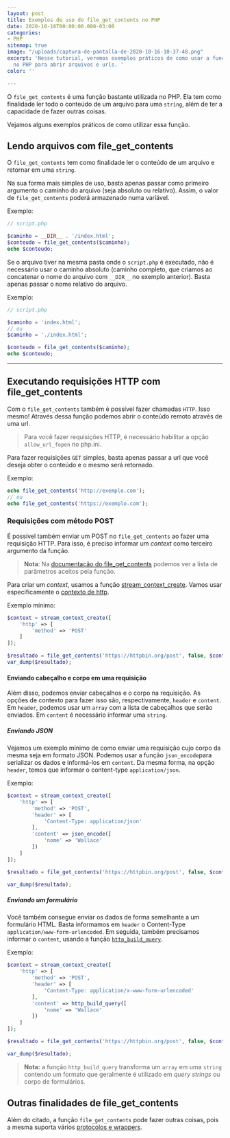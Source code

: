 ```yaml
---
layout: post
title: Exemplos de uso do file_get_contents no PHP
date: 2020-10-16T00:00:00.000-03:00
categories:
- PHP
sitemap: true
image: "/uploads/captura-de-pantalla-de-2020-10-16-10-37-48.png"
excerpt: 'Nesse tutorial, veremos exemplos práticos de como usar a função file_get_contents
  no PHP para abrir arquivos e urls. '
color: ''

---
```

O `file_get_contents` é uma função bastante utilizada no PHP. Ela tem como finalidade ler todo o conteúdo de um arquivo para uma `string`, além de ter a capacidade de fazer outras coisas.

Vejamos alguns exemplos práticos de como utilizar essa função.

## Lendo arquivos com file_get_contents

O `file_get_contents` tem como finalidade ler o conteúdo de um arquivo e retornar em uma `string`.

Na sua forma mais simples de uso, basta apenas passar como primeiro argumento o caminho do arquivo (seja absoluto ou relativo). Assim, o valor de `file_get_contents` poderá armazenado numa variável.

Exemplo:

```php
// script.php

$caminho = __DIR__ . '/index.html';
$conteudo = file_get_contents($caminho);
echo $conteudo;
```

Se o arquivo tiver na mesma pasta onde o `script.php` é executado, não é necessário usar o caminho absoluto (caminho completo, que criamos ao concatenar o nome do arquivo com `__DIR__` no exemplo anterior). Basta apenas passar o nome relativo do arquivo.

Exemplo:

```php
// script.php

$caminho = 'index.html';
// ou 
$caminho = './index.html';

$conteudo = file_get_contents($caminho);
echo $conteudo;
```

***

## Executando requisições HTTP com file_get_contents

Com o `file_get_contents` também é possível fazer chamadas `HTTP`.
Isso mesmo! Através dessa função podemos abrir o conteúdo remoto através de uma url.

> Para você fazer requisições HTTP, é necessário habilitar a opção `allow_url_fopen` no php.ini.

Para fazer requisições `GET` simples, basta apenas passar a url que você deseja obter o conteúdo e o mesmo será retornado.

Exemplo:

```php
echo file_get_contents('http://exemplo.com');
// ou 
echo file_get_contents('https://exemplo.com');
```

### Requisições com método POST

É possível também enviar um POST no `file_get_contents` ao fazer uma requisição HTTP. Para isso, é preciso informar um _context_ como terceiro argumento da função.

> **Nota**: Na [documentação do file_get_contents](https://www.php.net/manual/pt_BR/function.file-get-contents.php) podemos ver a lista de parâmetros aceitos pela função.

Para criar um _context_, usamos a função [stream_context_create](https://www.php.net/manual/pt_BR/function.stream-context-create). Vamos usar especificamente o [contexto de http](https://www.php.net/manual/pt_BR/context.http.php).

Exemplo mínimo:

```php
$context = stream_context_create([
    'http' => [
        'method' => 'POST'
    ]
]);

$resultado = file_get_contents('https://httpbin.org/post', false, $context);
var_dump($resultado);
 ```

#### Enviando cabeçalho e corpo em uma requisição

Além disso, podemos enviar cabeçalhos e o corpo na requisição. As opções de contexto para fazer isso são, respectivamente, `header` e `content`. Em `header`, podemos usar um `array` com a lista de cabeçalhos que serão enviados. Em `content` é necessário informar uma `string`.

##### Enviando JSON

Vejamos um exemplo mínimo de como enviar uma requisição cujo corpo da mesma seja em formato JSON. Podemos usar a função `json_encode`para serializar os dados e informá-los em `content`. Da mesma forma, na opção `header`, temos que informar o content-type `application/json`.

Exemplo:

```php
$context = stream_context_create([
    'http' => [
        'method' => 'POST',
        'header' => [
            'Content-Type: application/json'
        ],
        'content' => json_encode([
            'nome' => 'Wallace'
        ])
    ]
]);

$resultado = file_get_contents('https://httpbin.org/post', false, $context);

var_dump($resultado);
```

##### Enviando um formulário

Você também consegue enviar os dados de forma semelhante a um formulário HTML. Basta informamos em `header` o Content-Type `application/www-form-urlencoded`. Em seguida, também precisamos informar o `content`, usando a função [`http_build_query`](https://www.php.net/manual/pt_BR/function.http-build-query.php).

Exemplo:

```php
$context = stream_context_create([
    'http' => [
        'method' => 'POST',
        'header' => [
            'Content-Type: application/x-www-form-urlencoded'
        ],
        'content' => http_build_query([
            'nome' => 'Wallace'
        ])
    ]
]);

$resultado = file_get_contents('https://httpbin.org/post', false, $context);

var_dump($resultado);
```

> **Nota:** a função `http_build_query` transforma um `array` em uma `string` contendo um formato que geralmente é utilizado em _query strings_ ou corpo de formulários.

## Outras finalidades de file_get_contents

Além do citado, a função `file_get_contents` pode fazer outras coisas, pois a mesma suporta vários [protocolos e wrappers](https://www.php.net/manual/pt_BR/wrappers.php).